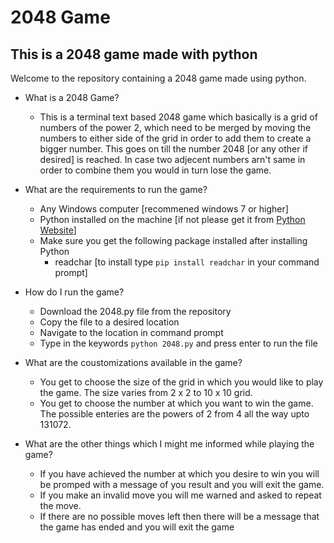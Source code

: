 # 2048 Game

## This is a 2048 game made with python

Welcome to the repository containing a 2048 game made using python.

- What is a 2048 Game?
    - This is a terminal text based 2048 game which basically is a grid of numbers of the power 2, which need to be merged by moving the numbers to either side of the grid in order to add them to create a bigger number. This goes on till the number 2048 [or any other if desired] is reached. In case two adjecent numbers arn't same in order to combine them you would in turn lose the game.

- What are the requirements to run the game?
    - Any Windows computer [recommened windows 7 or higher]
    - Python installed on the machine [if not please get it from [Python Website](https://www.python.org/)]
    - Make sure you get the following package installed after installing Python
        - readchar [to install type `pip install readchar` in your command prompt]

- How do I run the game?
    - Download the 2048.py file from the repository
    - Copy the file to a desired location
    - Navigate to the location in command prompt
    - Type in the keywords `python 2048.py` and press enter to run the file

- What are the coustomizations available in the game?
    - You get to choose the size of the grid in which you would like to play the game. The size varies from 2 x 2 to 10 x 10 grid.
    - You get to choose the number at which you want to win the game. The possible enteries are the powers of 2 from 4 all the way upto 131072.

- What are the other things which I might me informed while playing the game?
    - If you have achieved the number at which you desire to win you will be promped with a message of you result and you will exit the game.
    - If you make an invalid move you will me warned and asked to repeat the move.
    - If there are no possible moves left then there will be a message that the game has ended and you will exit the game

